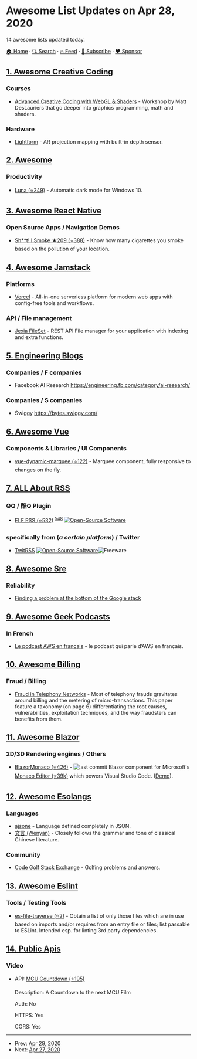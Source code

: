 # Awesome List Updates on Apr 28, 2020

14 awesome lists updated today.

[🏠 Home](/README.md) · [🔍 Search](https://www.trackawesomelist.com/search/) · [🔥 Feed](https://www.trackawesomelist.com/rss.xml) · [📮 Subscribe](https://trackawesomelist.us17.list-manage.com/subscribe?u=d2f0117aa829c83a63ec63c2f&id=36a103854c) · [❤️  Sponsor](https://github.com/sponsors/theowenyoung)



## [1. Awesome Creative Coding](/content/terkelg/awesome-creative-coding/README.md)

### Courses

*   [Advanced Creative Coding with WebGL & Shaders](https://frontendmasters.com/courses/webgl-shaders/) - Workshop by Matt DesLauriers that go deeper into graphics programming, math and shaders.

### Hardware

*   [Lightform](https://lightform.com/) - AR projection mapping with built-in depth sensor.

## [2. Awesome](/content/Awesome-Windows/Awesome/README.md)

### Productivity

*   [Luna (⭐249)](https://github.com/adrianmteo/Luna) - Automatic dark mode for Windows 10.

## [3. Awesome React Native](/content/jondot/awesome-react-native/README.md)

### Open Source Apps / Navigation Demos

*   [Sh\*\*t! I Smoke ★209 (⭐388)](https://github.com/amaurymartiny/shoot-i-smoke) - Know how many cigarettes you smoke based on the pollution of your location.

## [4. Awesome Jamstack](/content/automata/awesome-jamstack/README.md)

### Platforms

*   [Vercel](https://vercel.com) - All-in-one serverless platform for modern web apps with config-free tools and workflows.

### API / File management

*   [Jexia FileSet](https://jexia.com) - REST API File manager for your application with indexing and extra functions.

## [5. Engineering Blogs](/content/kilimchoi/engineering-blogs/README.md)

### Companies / F companies

*   Facebook AI Research <https://engineering.fb.com/category/ai-research/>

### Companies / S companies

*   Swiggy <https://bytes.swiggy.com/>

## [6. Awesome Vue](/content/vuejs/awesome-vue/README.md)

### Components & Libraries / UI Components

*   [vue-dynamic-marquee (⭐122)](https://github.com/YishaiBerg/vue-dynamic-marquee) - Marquee component, fully responsive to changes on the fly.

## [7. ALL About RSS](/content/AboutRSS/ALL-about-RSS/README.md)

### QQ / 酷Q Plugin

*   [ELF RSS (⭐532)](https://github.com/Quan666/ELF_RSS) <sup>[548](https://t.me/s/aboutrss/548)</sup> [![Open-Source Software](https://github.com/AboutRSS/ALL-about-RSS/raw/master/media/open-source.png)](https://github.com/Quan666/ELF_RSS)

### specifically from (*a certain platform*) / Twitter

*   [TwitRSS](http://twitrss.me/) [![Open-Source Software](https://github.com/AboutRSS/ALL-about-RSS/raw/master/media/open-source.png)](https://github.com/ciderpunx/twitrssme)![Freeware](https://github.com/AboutRSS/ALL-about-RSS/raw/master/media/icons8-one-free-16.png)

## [8. Awesome Sre](/content/dastergon/awesome-sre/README.md)

### Reliability

*   [Finding a problem at the bottom of the Google stack](https://cloud.google.com/blog/products/management-tools/sre-keeps-digging-to-prevent-problems)

## [9. Awesome Geek Podcasts](/content/ayr-ton/awesome-geek-podcasts/README.md)

### In French

*   [Le podcast AWS en français](https://aws.amazon.com/fr/blogs/france/podcasts/) - le podcast qui parle d’AWS en français.

## [10. Awesome Billing](/content/kdeldycke/awesome-billing/README.md)

### Fraud / Billing

*   [Fraud in Telephony Networks](http://www.s3.eurecom.fr/docs/eurosp17_sahin.pdf) - Most of telephony frauds gravitates around billing and the metering of micro-transactions. This paper feature a taxonomy (on page 6) differentiating the root causes, vulnerabilities, exploitation techniques, and the way fraudsters can benefits from them.

## [11. Awesome Blazor](/content/AdrienTorris/awesome-blazor/README.md)

### 2D/3D Rendering engines / Others

*   [BlazorMonaco (⭐426)](https://github.com/serdarciplak/BlazorMonaco) - ![last commit](https://img.shields.io/github/last-commit/serdarciplak/BlazorMonaco?style=flat-square\&cacheSeconds=86400) Blazor component for Microsoft's [Monaco Editor (⭐39k)](https://github.com/Microsoft/monaco-editor) which powers Visual Studio Code. ([Demo](https://serdarciplak.github.io/BlazorMonaco/)).

## [12. Awesome Esolangs](/content/angrykoala/awesome-esolangs/README.md)

### Languages

*   [ajsone](https://www.quaxio.com/ajsone) - Language defined completely in JSON.
*   [文言 (Wenyan)](http://wenyan-lang.lingdong.works) - Closely follows the grammar and tone of classical Chinese literature.

### Community

*   [Code Golf Stack Exchange](https://codegolf.stackexchange.com) - Golfing problems and answers.

## [13. Awesome Eslint](/content/dustinspecker/awesome-eslint/README.md)

### Tools / Testing Tools

*   [es-file-traverse (⭐2)](https://github.com/brettz9/es-file-traverse) - Obtain a list of only those files which are in use based on imports and/or requires from an entry file or files; list passable to ESLint. Intended esp. for linting 3rd party dependencies.

## [14. Public Apis](/content/public-apis/public-apis/README.md)

### Video

- API: [MCU Countdown (⭐195)](https://github.com/DiljotSG/MCU-Countdown)

  Description: A Countdown to the next MCU Film

  Auth: No

  HTTPS: Yes

  CORS: Yes



---

- Prev: [Apr 29, 2020](/content/2020/04/29/README.md)
- Next: [Apr 27, 2020](/content/2020/04/27/README.md)